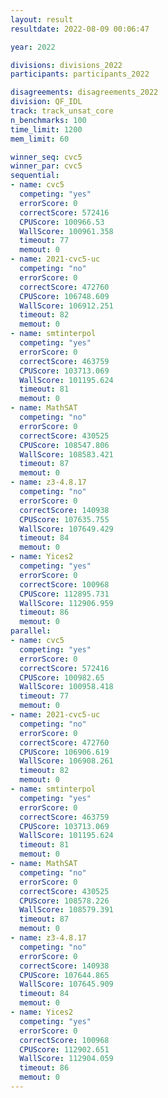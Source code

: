 ```yaml
---
layout: result
resultdate: 2022-08-09 00:06:47

year: 2022

divisions: divisions_2022
participants: participants_2022

disagreements: disagreements_2022
division: QF_IDL
track: track_unsat_core
n_benchmarks: 100
time_limit: 1200
mem_limit: 60

winner_seq: cvc5
winner_par: cvc5
sequential:
- name: cvc5
  competing: "yes"
  errorScore: 0
  correctScore: 572416
  CPUScore: 100966.53
  WallScore: 100961.358
  timeout: 77
  memout: 0
- name: 2021-cvc5-uc
  competing: "no"
  errorScore: 0
  correctScore: 472760
  CPUScore: 106748.609
  WallScore: 106912.251
  timeout: 82
  memout: 0
- name: smtinterpol
  competing: "yes"
  errorScore: 0
  correctScore: 463759
  CPUScore: 103713.069
  WallScore: 101195.624
  timeout: 81
  memout: 0
- name: MathSAT
  competing: "no"
  errorScore: 0
  correctScore: 430525
  CPUScore: 108547.806
  WallScore: 108583.421
  timeout: 87
  memout: 0
- name: z3-4.8.17
  competing: "no"
  errorScore: 0
  correctScore: 140938
  CPUScore: 107635.755
  WallScore: 107649.429
  timeout: 84
  memout: 0
- name: Yices2
  competing: "yes"
  errorScore: 0
  correctScore: 100968
  CPUScore: 112895.731
  WallScore: 112906.959
  timeout: 86
  memout: 0
parallel:
- name: cvc5
  competing: "yes"
  errorScore: 0
  correctScore: 572416
  CPUScore: 100982.65
  WallScore: 100958.418
  timeout: 77
  memout: 0
- name: 2021-cvc5-uc
  competing: "no"
  errorScore: 0
  correctScore: 472760
  CPUScore: 106906.619
  WallScore: 106908.261
  timeout: 82
  memout: 0
- name: smtinterpol
  competing: "yes"
  errorScore: 0
  correctScore: 463759
  CPUScore: 103713.069
  WallScore: 101195.624
  timeout: 81
  memout: 0
- name: MathSAT
  competing: "no"
  errorScore: 0
  correctScore: 430525
  CPUScore: 108578.226
  WallScore: 108579.391
  timeout: 87
  memout: 0
- name: z3-4.8.17
  competing: "no"
  errorScore: 0
  correctScore: 140938
  CPUScore: 107644.865
  WallScore: 107645.909
  timeout: 84
  memout: 0
- name: Yices2
  competing: "yes"
  errorScore: 0
  correctScore: 100968
  CPUScore: 112902.651
  WallScore: 112904.059
  timeout: 86
  memout: 0
---
```

